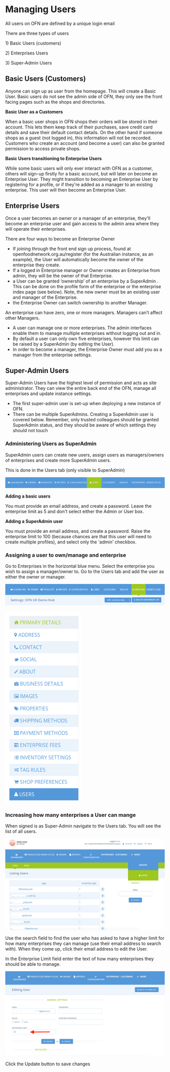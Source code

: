 # Managing Users

All users on OFN are defined by a unique login email

There are three types of users

1\) Basic Users \(customers\)

2\) Enterprises Users

3\) Super-Admin Users

## Basic Users \(Customers\)

Anyone can sign up as user from the homepage. This will create a Basic User. Basic users do not see the admin side of OFN, they only see the front facing pages such as the shops and directories.

**Basic User as a Customers**

When a basic user shops in OFN shops their orders will be stored in their account. This lets them keep track of their purchases, save credit card details and save their default contact details. On the other hand if someone shops as a guest \(not logged in\), this information will not be recorded. Customers who create an account \(and become a user\) can also be granted permission to access private shops.

**Basic Users transitioning to Enterprise Users**

While some basic users will only ever interact with OFN as a customer, others will sign-up firstly for a basic account, but will later on become an Enterprise User. They might transition to becoming an Enterprise User by registering for a profile, or if they're added as a manager to an existing enterprise. This user will then become an Enterprise User.

## Enterprise Users

Once a user becomes an owner or a manager of an enterprise, they'll become an enterprise user and gain access to the admin area where they will operate their enterprises.

There are four ways to become an Enterprise Owner

* If joining through the front end sign up process, found at openfoodnetwork.org.au/register \(for the Australian instance, as an example\), the User will automatically become the owner of the enterprise they create.
* If a logged in Enterprise manager or Owner creates an Enterprise from admin, they will be the owner of that Enterprise.
* a User can be granted ‘ownership’ of an enterprise by a SuperAdmin . This can be done on the profile form of the enterprise or the enterprise index page \(see below\). Note, the new owner must be an existing user and manager of the Enterprise.
* the Enterprise Owner can switch ownership to another Manager.

An enterprise can have zero, one or more managers. Managers can’t affect other Managers.

* A user can manage one or more enterprises. The admin interfaces enable them to manage multiple enterprises without logging out and in.
* By default a user can only own five enterprises, however this limit can be raised by a SuperAdmin \(by editing the User\).
* In order to become a manager, the Enterprise Owner must add you as a manager from the enterprise settings.

## Super-Admin Users

Super-Admin Users have the highest level of permission and acts as site administrator. They can view the entire back end of the OFN, manage all enterprises and update instance settings.

* The first super-admin user is set-up when deploying a new instance of OFN.
* There can be multiple SuperAdmins. Creating a SuperAdmin user is covered below. Remember, only trusted colleagues should be granted SuperAdmin status, and they should be aware of which settings they should not touch

### Administering Users as SuperAdmin

SuperAdmin users can create new users, assign users as managers/owners of enterprises and create more SuperAdmin users.

This is done in the Users tab \(only visible to SuperAdmin\)

![](.gitbook/assets/capture-du-2019-05-27-22-27-23.png)

**Adding a basic users**

You must provide an email address, and create a password. Leave the enterprise limit as 5 and don't select either the Admin or User box.

**Adding a SuperAdmin user**

You must provide an email address, and create a password. Raise the enterprise limit to 100 \(because chances are that this user will need to create multiple profiles\), and select only the 'admin' checkbox.

### Assigning a user to own/manage and enterprise

Go to Enterprises in the horizontal blue menu. Select the enterprise you wish to assign a manager/owner to. Go to the Users tab and add the user as either the owner or manager.

![](.gitbook/assets/capture-du-2019-05-27-22-30-49.png)

![](.gitbook/assets/capture-du-2019-05-27-22-31-01.png)

### Increasing how many enterprises a User can mange

When signed is as Super-Admin navigate to the Users tab. You will see the list of all users. 

![](.gitbook/assets/increase-enterprise-limit-for-a-user.jpg)

Use the search field to find the user who has asked to have a higher limit for how many enterprises they can manage \(use their email address to search with\).  When they come up, click their email address to edit the User. 

In the Enterprise Limit field enter the text of how many enterprises they should be able to manage. 

![](.gitbook/assets/edit-user.jpg)

Click the Update button to save changes

